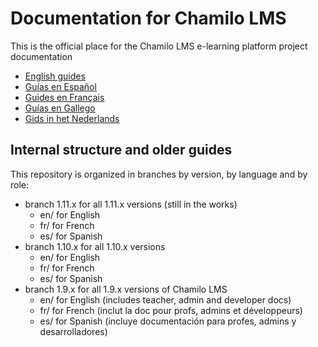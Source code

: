 # Documentation for Chamilo LMS

This is the official place for the Chamilo LMS e-learning platform project documentation

* [English guides](en/README.md)
* [Guías en Español](es/README.md)
* [Guides en Français](fr/README.md)
* [Guías en Gallego](ga/README.md)
* [Gids in het Nederlands](nl/README.md)

## Internal structure and older guides
This repository is organized in branches by version, by language and by role:

* branch 1.11.x for all 1.11.x versions \(still in the works\)
  * en/ for English
  * fr/ for French
  * es/ for Spanish
* branch 1.10.x for all 1.10.x versions
  * en/ for English
  * fr/ for French
  * es/ for Spanish
* branch 1.9.x for all 1.9.x versions of Chamilo LMS
  * en/ for English \(includes teacher, admin and developer docs\)
  * fr/ for French \(inclut la doc pour profs, admins et développeurs\)
  * es/ for Spanish \(incluye documentación para profes, admins y desarrolladores\)



